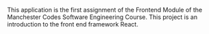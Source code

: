 This application is the first assignment of the Frontend Module of the Manchester Codes Software Engineering Course. This project is an introduction to the front end framework React.
